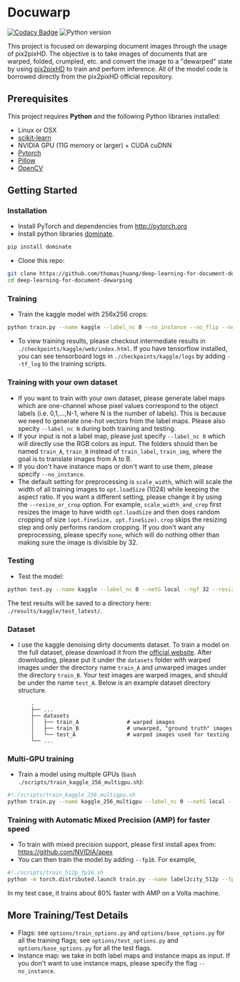 # Docuwarp
[![Codacy Badge](https://api.codacy.com/project/badge/Grade/7acd5aa8048a4c96bd97a96bac2639d1)](https://app.codacy.com/app/huang836/deep-learning-for-document-dewarping?utm_source=github.com&utm_medium=referral&utm_content=thomasjhuang/deep-learning-for-document-dewarping&utm_campaign=Badge_Grade_Dashboard)
![Python version](https://img.shields.io/pypi/pyversions/dominate.svg?style=flat)

This project is focused on dewarping document images through the usage of pix2pixHD. The objective is to take images of documents that are warped, folded, crumpled, etc. and convert the image to a "dewarped" state by using [pix2pixHD](https://github.com/NVIDIA/pix2pixHD) to train and perform inference. All of the model code is borrowed directly from the pix2pixHD official repository.

## Prerequisites

This project requires **Python** and the following Python libraries installed:

-   Linux or OSX
-   [scikit-learn](http://scikit-learn.org/stable/)
-   NVIDIA GPU (11G memory or larger) + CUDA cuDNN
-   [Pytorch](https://pytorch.org/get-started/locally/)
-   [Pillow](https://pillow.readthedocs.io/en/stable/installation.html)
-   [OpenCV](https://opencv-python-tutroals.readthedocs.io/en/latest/py_tutorials/py_setup/py_table_of_contents_setup/py_table_of_contents_setup.html)

## Getting Started
### Installation
-   Install PyTorch and dependencies from <http://pytorch.org>
-   Install python libraries [dominate](https://github.com/Knio/dominate).
```bash
pip install dominate
```
-   Clone this repo:
```bash
git clone https://github.com/thomasjhuang/deep-learning-for-document-dewarping
cd deep-learning-for-document-dewarping
```

### Training
-   Train the kaggle model with 256x256 crops:
```bash
python train.py --name kaggle --label_nc 0 --no_instance --no_flip --netG local --ngf 32 --fineSize 256
```
-   To view training results, please checkout intermediate results in `./checkpoints/kaggle/web/index.html`.
If you have tensorflow installed, you can see tensorboard logs in `./checkpoints/kaggle/logs` by adding `--tf_log` to the training scripts.

### Training with your own dataset
-   If you want to train with your own dataset, please generate label maps which are one-channel whose pixel values correspond to the object labels (i.e. 0,1,...,N-1, where N is the number of labels). This is because we need to generate one-hot vectors from the label maps. Please also specity `--label_nc N` during both training and testing.
-   If your input is not a label map, please just specify `--label_nc 0` which will directly use the RGB colors as input. The folders should then be named `train_A`, `train_B` instead of `train_label`, `train_img`, where the goal is to translate images from A to B.
-   If you don't have instance maps or don't want to use them, please specify `--no_instance`.
-   The default setting for preprocessing is `scale_width`, which will scale the width of all training images to `opt.loadSize` (1024) while keeping the aspect ratio. If you want a different setting, please change it by using the `--resize_or_crop` option. For example, `scale_width_and_crop` first resizes the image to have width `opt.loadSize` and then does random cropping of size `(opt.fineSize, opt.fineSize)`. `crop` skips the resizing step and only performs random cropping. If you don't want any preprocessing, please specify `none`, which will do nothing other than making sure the image is divisible by 32.

### Testing
-   Test the model:
```bash
python test.py --name kaggle --label_nc 0 --netG local --ngf 32 --resize_or_crop crop --no_instance --no_flip --fineSize 256
```
The test results will be saved to a directory here: `./results/kaggle/test_latest/`.


### Dataset
-   I use the kaggle denoising dirty documents dataset. To train a model on the full dataset, please download it from the [official website](https://www.kaggle.com/c/denoising-dirty-documents/data).
After downloading, please put it under the `datasets` folder with warped images under the directory name `train_A` and unwarped images under the directory `train_B`. Your test images are warped images, and should be under the name `test_A`. Below is an example dataset directory structure.

            .
            ├── ...
            ├── datasets                  
            │   ├── train_A               # warped images
            │   ├── train_B               # unwarped, "ground truth" images
            │   └── test_A                # warped images used for testing
            └── ...
            
### Multi-GPU training
-   Train a model using multiple GPUs (`bash ./scripts/train_kaggle_256_multigpu.sh`):
```bash
#!./scripts/train_kaggle_256_multigpu.sh
python train.py --name kaggle_256_multigpu --label_nc 0 --netG local --ngf 32 --resize_or_crop crop --no_instance --no_flip --fineSize 256 --batchSize 32 --gpu_ids 0,1,2,3,4,5,6,7
```

### Training with Automatic Mixed Precision (AMP) for faster speed
-   To train with mixed precision support, please first install apex from: <https://github.com/NVIDIA/apex>
-   You can then train the model by adding `--fp16`. For example,
```bash
#!./scripts/train_512p_fp16.sh
python -m torch.distributed.launch train.py --name label2city_512p --fp16
```
In my test case, it trains about 80% faster with AMP on a Volta machine.

## More Training/Test Details
-   Flags: see `options/train_options.py` and `options/base_options.py` for all the training flags; see `options/test_options.py` and `options/base_options.py` for all the test flags.
-   Instance map: we take in both label maps and instance maps as input. If you don't want to use instance maps, please specify the flag `--no_instance`.
